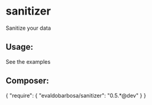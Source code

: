 sanitizer
=========
Sanitize your data

Usage:
---
See the examples

Composer:
---
{
	"require": {
		"evaldobarbosa/sanitizer": "0.5.*@dev"
	}
}